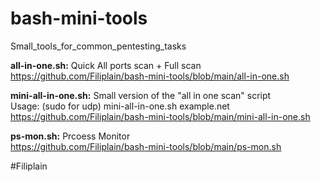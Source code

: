 # bash-mini-tools

Small_tools_for_common_pentesting_tasks

**all-in-one.sh:** Quick All ports scan + Full scan\
https://github.com/Filiplain/bash-mini-tools/blob/main/all-in-one.sh


**mini-all-in-one.sh:** Small version of the "all in one scan" script\
Usage: (sudo for udp) mini-all-in-one.sh example.net\
https://github.com/Filiplain/bash-mini-tools/blob/main/mini-all-in-one.sh


**ps-mon.sh:** Prcoess Monitor\
https://github.com/Filiplain/bash-mini-tools/blob/main/ps-mon.sh

#Filiplain

